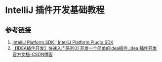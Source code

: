 # IntelliJ 插件开发基础教程




## 参考链接

1. [IntelliJ Platform SDK | IntelliJ Platform Plugin SDK](https://plugins.jetbrains.com/docs/intellij/welcome.html)
2. [【IDEA插件开发】快速入门系列01 开发一个简单的Idea插件\_idea 插件开发官方文档-CSDN博客](https://blog.csdn.net/qq_39072607/article/details/130936822)